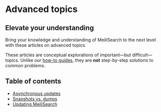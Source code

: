 # Advanced topics

## Elevate your understanding

Bring your knowledge and understanding of MeiliSearch to the next level with these articles on advanced topics.

These articles are conceptual explorations of important—but difficult—topics. Unlike our [how-to guides](/create/how_to), they are **not** step-by-step solutions to common problems.

## Table of contents

- [Asynchronous updates](/learn/advanced/asynchronous_updates.md)
- [Snapshots vs. dumps](/learn/advanced/snapshots_vs_dumps.md)
- [Updating MeiliSearch](/learn/advanced/updating.md)
